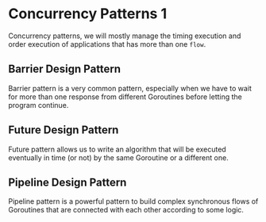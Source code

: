 # Concurrency Patterns 1

Concurrency patterns, we will mostly manage the timing execution and order execution of applications that has more than one `flow`.

## Barrier Design Pattern

Barrier pattern is a very common pattern, especially when we have to wait for more than one response from different Goroutines before letting the program continue.

## Future Design Pattern

Future pattern allows us to write an algorithm that will be executed eventually in time (or not) by the same Goroutine or a different one.

## Pipeline Design Pattern

Pipeline pattern is a powerful pattern to build complex synchronous flows of Goroutines that are connected with each other according to some logic.
